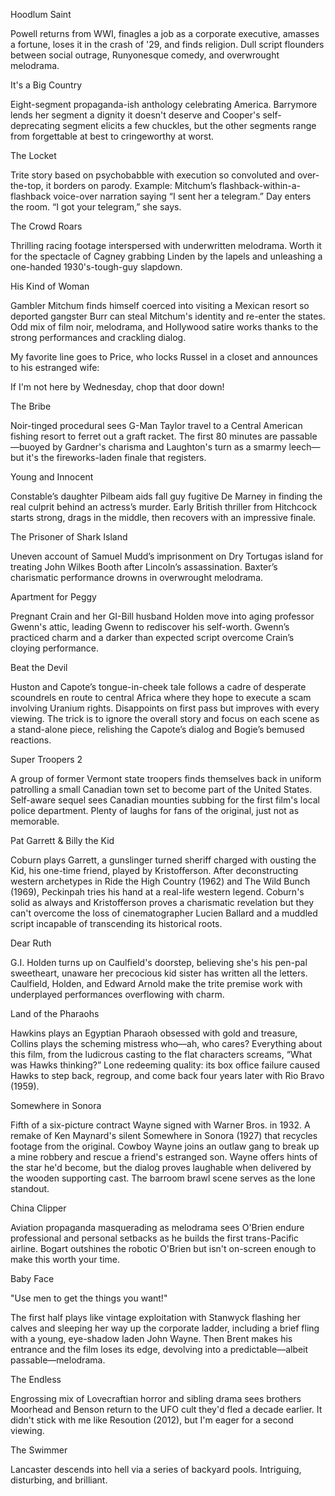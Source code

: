 Hoodlum Saint

Powell returns from WWI, finagles a job as a corporate executive, amasses a fortune, loses it in the crash of '29, and finds religion. Dull script flounders between social outrage, Runyonesque comedy, and overwrought melodrama.

It's a Big Country

Eight-segment propaganda-ish anthology celebrating America. Barrymore lends her segment a dignity it doesn't deserve and Cooper's self-deprecating segment elicits a few chuckles, but the other segments range from forgettable at best to cringeworthy at worst.

The Locket

Trite story based on psychobabble with execution so convoluted and over-the-top, it borders on parody. Example: Mitchum’s flashback-within-a-flashback voice-over narration saying “I sent her a telegram.” Day enters the room. “I got your telegram,” she says.

The Crowd Roars

Thrilling racing footage interspersed with underwritten melodrama. Worth it for the spectacle of Cagney grabbing Linden by the lapels and unleashing a one-handed 1930's-tough-guy slapdown.

His Kind of Woman

Gambler Mitchum finds himself coerced into visiting a Mexican resort so deported gangster Burr can steal Mitchum's identity and re-enter the states. Odd mix of film noir, melodrama, and Hollywood satire works thanks to the strong performances and crackling dialog.

My favorite line goes to Price, who locks Russel in a closet and announces to his estranged wife:

If I'm not here by Wednesday, chop that door down!

The Bribe

Noir-tinged procedural sees G-Man Taylor travel to a Central American fishing resort to ferret out a graft racket. The first 80 minutes are passable—buoyed by Gardner's charisma and Laughton's turn as a smarmy leech—but it's the fireworks-laden finale that registers.

Young and Innocent

Constable’s daughter Pilbeam aids fall guy fugitive De Marney in finding the real culprit behind an actress’s murder. Early British thriller from Hitchcock starts strong, drags in the middle, then recovers with an impressive finale.

The Prisoner of Shark Island

Uneven account of Samuel Mudd’s imprisonment on Dry Tortugas island for treating John Wilkes Booth after Lincoln’s assassination. Baxter’s charismatic performance drowns in overwrought melodrama.

Apartment for Peggy

Pregnant Crain and her GI-Bill husband Holden move into aging professor Gwenn's attic, leading Gwenn to rediscover his self-worth. Gwenn’s practiced charm and a darker than expected script overcome Crain’s cloying performance.

Beat the Devil

Huston and Capote’s tongue-in-cheek tale follows a cadre of desperate scoundrels en route to central Africa where they hope to execute a scam involving Uranium rights. Disappoints on first pass but improves with every viewing. The trick is to ignore the overall story and focus on each scene as a stand-alone piece, relishing the Capote’s dialog and Bogie’s bemused reactions.

Super Troopers 2

A group of former Vermont state troopers finds themselves back in uniform patrolling a small Canadian town set to become part of the United States. Self-aware sequel sees Canadian mounties subbing for the first film's local police department. Plenty of laughs for fans of the original, just not as memorable.

Pat Garrett & Billy the Kid

Coburn plays Garrett, a gunslinger turned sheriff charged with ousting the Kid, his one-time friend, played by Kristofferson. After deconstructing western archetypes in Ride the High Country (1962) and The Wild Bunch (1969), Peckinpah tries his hand at a real-life western legend. Coburn's solid as always and Kristofferson proves a charismatic revelation but they can't overcome the loss of cinematographer Lucien Ballard and a muddled script incapable of transcending its historical roots.

Dear Ruth

G.I. Holden turns up on Caulfield's doorstep, believing she's his pen-pal sweetheart, unaware her precocious kid sister has written all the letters. Caulfield, Holden, and Edward Arnold make the trite premise work with underplayed performances overflowing with charm.

Land of the Pharaohs

Hawkins plays an Egyptian Pharaoh obsessed with gold and treasure, Collins plays the scheming mistress who—ah, who cares? Everything about this film, from the ludicrous casting to the flat characters screams, “What was Hawks thinking?” Lone redeeming quality: its box office failure caused Hawks to step back, regroup, and come back four years later with Rio Bravo (1959).

Somewhere in Sonora

Fifth of a six-picture contract Wayne signed with Warner Bros. in 1932. A remake of Ken Maynard's silent Somewhere in Sonora (1927) that recycles footage from the original. Cowboy Wayne joins an outlaw gang to break up a mine robbery and rescue a friend's estranged son. Wayne offers hints of the star he'd become, but the dialog proves laughable when delivered by the wooden supporting cast. The barroom brawl scene serves as the lone standout.

China Clipper

Aviation propaganda masquerading as melodrama sees O'Brien endure professional and personal setbacks as he builds the first trans-Pacific airline. Bogart outshines the robotic O'Brien but isn't on-screen enough to make this worth your time.

Baby Face

"Use men to get the things you want!"

The first half plays like vintage exploitation with Stanwyck flashing her calves and sleeping her way up the corporate ladder, including a brief fling with a young, eye-shadow laden John Wayne. Then Brent makes his entrance and the film loses its edge, devolving into a predictable—albeit passable—melodrama.

The Endless

Engrossing mix of Lovecraftian horror and sibling drama sees brothers Moorhead and Benson return to the UFO cult they'd fled a decade earlier. It didn't stick with me like Resoution (2012), but I'm eager for a second viewing.

The Swimmer

Lancaster descends into hell via a series of backyard pools. Intriguing, disturbing, and brilliant.
